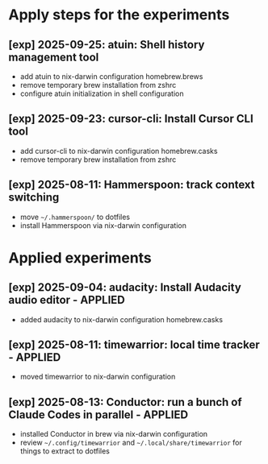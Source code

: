# Apply steps for the experiments

## [exp] 2025-09-25: atuin: Shell history management tool
- add atuin to nix-darwin configuration homebrew.brews
- remove temporary brew installation from zshrc
- configure atuin initialization in shell configuration

## [exp] 2025-09-23: cursor-cli: Install Cursor CLI tool
- add cursor-cli to nix-darwin configuration homebrew.casks
- remove temporary brew installation from zshrc

## [exp] 2025-08-11: Hammerspoon: track context switching
- move `~/.hammerspoon/` to dotfiles
- install Hammerspoon via nix-darwin configuration

# Applied experiments

## [exp] 2025-09-04: audacity: Install Audacity audio editor - APPLIED
- added audacity to nix-darwin configuration homebrew.casks

## [exp] 2025-08-11: timewarrior: local time tracker - APPLIED
- moved timewarrior to nix-darwin configuration

## [exp] 2025-08-13: Conductor: run a bunch of Claude Codes in parallel - APPLIED
- installed Conductor in brew via nix-darwin configuration
- review `~/.config/timewarrior` and `~/.local/share/timewarrior` for things to extract to dotfiles

